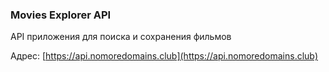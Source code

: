 ### Movies Explorer API

API приложения для поиска и сохранения фильмов

Адрес: [https://api.nomoredomains.club](https://api.nomoredomains.club)